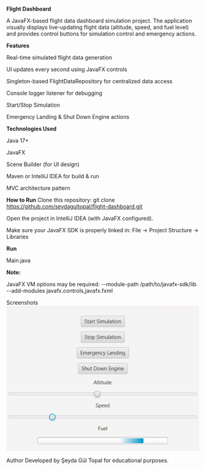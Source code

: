 **Flight Dashboard**

A JavaFX-based flight data dashboard simulation project. The application visually displays live-updating flight data (altitude, speed, and fuel level) and provides control buttons for simulation control and emergency actions.

**Features**

Real-time simulated flight data generation

UI updates every second using JavaFX controls

Singleton-based FlightDataRepository for centralized data access

Console logger listener for debugging

Start/Stop Simulation

Emergency Landing & Shut Down Engine actions

**Technologies Used**

Java 17+

JavaFX

Scene Builder (for UI design)

Maven or IntelliJ IDEA for build & run

MVC architecture pattern

**How to Run**
Clone this repository:
git clone https://github.com/seydagultopal/flight-dashboard.git

Open the project in IntelliJ IDEA (with JavaFX configured).

Make sure your JavaFX SDK is properly linked in:
File → Project Structure → Libraries

**Run** 

Main.java

**Note:** 

JavaFX VM options may be required:
--module-path /path/to/javafx-sdk/lib --add-modules javafx.controls,javafx.fxml

Screenshots
![img_1.png](img_1.png)

Author
Developed by Şeyda Gül Topal for educational purposes.


